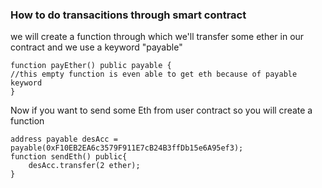 ### How to do transacitions through smart contract

we will create a function through which we'll transfer some ether in our contract
and we use a keyword "payable"

    function payEther() public payable {
    //this empty function is even able to get eth because of payable keyword
    }

Now if you want to send some Eth from user contract so you will create a function

    address payable desAcc = payable(0xF10EB2EA6c3579F911E7cB24B3ffDb15e6A95ef3);
    function sendEth() public{
        desAcc.transfer(2 ether);
    }
